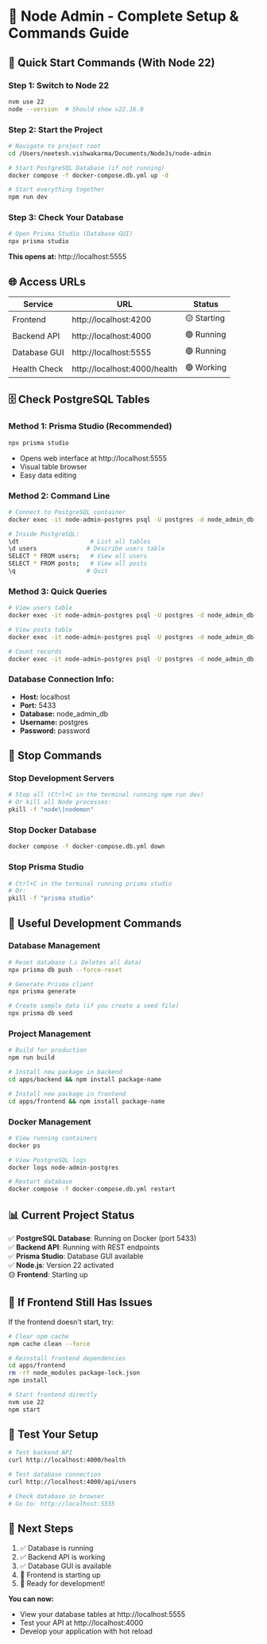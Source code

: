 # 🚀 Node Admin - Complete Setup & Commands Guide

## 🎯 **Quick Start Commands (With Node 22)**

### **Step 1: Switch to Node 22**
```bash
nvm use 22
node --version  # Should show v22.16.0
```

### **Step 2: Start the Project**
```bash
# Navigate to project root
cd /Users/neetesh.vishwakarma/Documents/NodeJs/node-admin

# Start PostgreSQL Database (if not running)
docker compose -f docker-compose.db.yml up -d

# Start everything together
npm run dev
```

### **Step 3: Check Your Database**
```bash
# Open Prisma Studio (Database GUI)
npx prisma studio
```
**This opens at:** http://localhost:5555

## 🌐 **Access URLs**

| Service | URL | Status |
|---------|-----|--------|
| Frontend | http://localhost:4200 | 🟡 Starting |
| Backend API | http://localhost:4000 | 🟢 Running |
| Database GUI | http://localhost:5555 | 🟢 Running |
| Health Check | http://localhost:4000/health | 🟢 Working |

## 🗄️ **Check PostgreSQL Tables**

### **Method 1: Prisma Studio (Recommended)**
```bash
npx prisma studio
```
- Opens web interface at http://localhost:5555
- Visual table browser
- Easy data editing

### **Method 2: Command Line**
```bash
# Connect to PostgreSQL container
docker exec -it node-admin-postgres psql -U postgres -d node_admin_db

# Inside PostgreSQL:
\dt                    # List all tables
\d users              # Describe users table
SELECT * FROM users;   # View all users
SELECT * FROM posts;   # View all posts
\q                    # Quit
```

### **Method 3: Quick Queries**
```bash
# View users table
docker exec -it node-admin-postgres psql -U postgres -d node_admin_db -c "SELECT * FROM users;"

# View posts table
docker exec -it node-admin-postgres psql -U postgres -d node_admin_db -c "SELECT * FROM posts;"

# Count records
docker exec -it node-admin-postgres psql -U postgres -d node_admin_db -c "SELECT COUNT(*) FROM users;"
```

### **Database Connection Info:**
- **Host:** localhost
- **Port:** 5433
- **Database:** node_admin_db
- **Username:** postgres
- **Password:** password

## 🛑 **Stop Commands**

### **Stop Development Servers**
```bash
# Stop all (Ctrl+C in the terminal running npm run dev)
# Or kill all Node processes:
pkill -f "node\|nodemon"
```

### **Stop Docker Database**
```bash
docker compose -f docker-compose.db.yml down
```

### **Stop Prisma Studio**
```bash
# Ctrl+C in the terminal running prisma studio
# Or:
pkill -f "prisma studio"
```

## 🔧 **Useful Development Commands**

### **Database Management**
```bash
# Reset database (⚠️ Deletes all data)
npx prisma db push --force-reset

# Generate Prisma client
npx prisma generate

# Create sample data (if you create a seed file)
npx prisma db seed
```

### **Project Management**
```bash
# Build for production
npm run build

# Install new package in backend
cd apps/backend && npm install package-name

# Install new package in frontend
cd apps/frontend && npm install package-name
```

### **Docker Management**
```bash
# View running containers
docker ps

# View PostgreSQL logs
docker logs node-admin-postgres

# Restart database
docker compose -f docker-compose.db.yml restart
```

## 📊 **Current Project Status**

✅ **PostgreSQL Database**: Running on Docker (port 5433)  
✅ **Backend API**: Running with REST endpoints  
✅ **Prisma Studio**: Database GUI available  
✅ **Node.js**: Version 22 activated  
🟡 **Frontend**: Starting up  

## 🚨 **If Frontend Still Has Issues**

If the frontend doesn't start, try:

```bash
# Clear npm cache
npm cache clean --force

# Reinstall frontend dependencies
cd apps/frontend
rm -rf node_modules package-lock.json
npm install

# Start frontend directly
nvm use 22
npm start
```

## 🎯 **Test Your Setup**

```bash
# Test backend API
curl http://localhost:4000/health

# Test database connection
curl http://localhost:4000/api/users

# Check database in browser
# Go to: http://localhost:5555
```

## 📝 **Next Steps**

1. ✅ Database is running
2. ✅ Backend API is working
3. ✅ Database GUI is available
4. 🔄 Frontend is starting up
5. 🎯 Ready for development!

**You can now:**
- View your database tables at http://localhost:5555
- Test your API at http://localhost:4000
- Develop your application with hot reload
